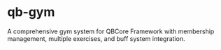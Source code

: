 # qb-gym
A comprehensive gym system for QBCore Framework with membership management, multiple exercises, and buff system integration.
